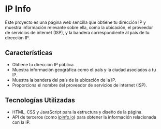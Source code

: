 # IP Info 

Este proyecto es una página web sencilla que obtiene tu dirección IP y muestra información relevante sobre ella, como la ubicación, el proveedor de servicios de internet (ISP), y la bandera correspondiente al país de tu dirección IP.

## Características

- Obtiene tu dirección IP pública.
- Muestra información geográfica como el país y la ciudad asociados a tu IP.
- Muestra la bandera del país de la ubicación de la IP.
- Proporciona el nombre del proveedor de servicios de internet (ISP).

## Tecnologías Utilizadas

- HTML, CSS y JavaScript para la estructura y diseño de la página.
- API de terceros (como [ipinfo.io](https://ipinfo.io)) para obtener la información relacionada con la IP.
